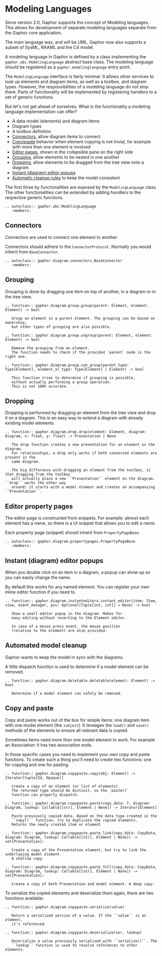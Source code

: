 # Modeling Languages

Since version 2.0, Gaphor supports the concept of Modeling languages. This
allows for development of separate modeling languages separate from the Gaphor
core application.

The main language was, and will be UML. Gaphor now also supports a subset of
SysML, RAAML and the C4 model.

A modeling language in Gaphor is defined by a class implementing the
`gaphor.abc.ModelingLanguage` abstract base class. The modeling language should
be registered as a `gaphor.modelinglanguage` entry point.

The `ModelingLanguage` interface is fairly minimal. It allows other services to
look up elements and diagram items, as well as a toolbox, and diagram types.
However, the responsibilities of a modeling language do not stop there. Parts of
functionality will be implemented by registering handlers to a set of generic
functions.

But let's not get ahead of ourselves. What is the functionality a modeling
language implementation can offer?

* A data model (elements) and diagram items
* Diagram types
* A toolbox definition
* [Connectors](#connectors), allow diagram items to connect
* [Copy/paste](#copy-and-paste) behavior when element copying is not trivial,
  for example with more than one element is involved
* [Editor pages](#editor-property-pages), shown in the collapsible pane on the right side
* [Grouping](#grouping), allow elements to be nested in one another
* [Dropping](#dropping), allow elements to be dragged from the tree view onto a diagram
* [Instant (diagram) editor popups](#instant-diagram-editor-popups)
* [Automatic cleanup rules](#automated-model-cleanup) to keep the model consistent

The first three by functionalities are exposed by the `ModelingLanguage` class.
The other functionalities can be extended by adding handlers to the respective
generic functions.


```{eval-rst}
.. autoclass:: gaphor.abc.ModelingLanguage
   :members:
```

## Connectors

Connectors are used to connect one element to another.

Connectors should adhere to the `ConnectorProtocol`.
Normally you would inherit from `BaseConnector`.

```{eval-rst}
.. autoclass:: gaphor.diagram.connectors.BaseConnector
   :members:
```

## Grouping

Grouping is done by dragging one item on top of another, in a diagram or in the tree view.

```{eval-rst}
.. function:: gaphor.diagram.group.group(parent: Element, element: Element) -> bool

   Group an element in a parent element. The grouping can be based on ownership,
   but other types of grouping are also possible.

.. function:: gaphor.diagram.group.ungroup(parent: Element, element: Element) -> bool

   Remove the grouping from an element.
   The function needs to check if the provided `parent` node is the right one.

.. function:: gaphor.diagram.group.can_group(parent_type: Type[Element], element_or_type: Type[Element] | Element) -> bool

   This function tries to determine if grouping is possible,
   without actually performing a group operation.
   This is not 100% accurate.
```

## Dropping

Dropping is performed by dragging an element from the tree view and drop it on a diagram.
This is an easy way to extend a diagram with already existing model elements.

```{eval-rst}
.. function:: gaphor.diagram.drop.drop(element: Element, diagram: Diagram, x: float, y: float) -> Presentation | None

   The drop function creates a new presentation for an element on the diagram.
   For relationships, a drop only works if both connected elements are present in the
   same diagram.

   The big difference with dragging an element from the toolbox, is that dragging from the toolbox
   will actually place a new ``Presentation`` element on the diagram. ``drop`` works the other way
   around: it starts with a model element and creates an accompanying ``Presentation``.
```

## Editor property pages

The editor page is constructed from snippets. For example: almost each element has a name,
so there is a UI snippet that allows you to edit a name.

Each property page (snippet) should inherit from `PropertyPageBase`.

```{eval-rst}
.. autoclass:: gaphor.diagram.propertypages.PropertyPageBase
   :members:
```

## Instant (diagram) editor popups

When you double click on an item in a diagram, a popup can show up so you can easily change the name.

By default this works for any named element. You can register your own inline editor function if you need to.

```{eval-rst}
.. function:: gaphor.diagram.instanteditors.instant_editor(item: Item, view, event_manager, pos: Optional[Tuple[int, int]] = None) -> bool

   Show a small editor popup in the diagram. Makes for
   easy editing without resorting to the Element editor.

   In case of a mouse press event, the mouse position
   (relative to the element) are also provided.
```


## Automated model cleanup

Gaphor wants to keep the model in sync with the diagrams.

A little dispatch function is used to determine if a model element can be removed.

```{eval-rst}
.. function:: gaphor.diagram.deletable.deletable(element: Element) -> bool

   Determine if a model element can safely be removed.
```

## Copy and paste

Copy and paste works out of the box for simple items: one diagram item with one model element (the `subject`).
It leveages the `load()` and `save()` methods of the elements to ensure all relevant data is copied.

Sometimes items need more than one model element to work. For example an Association: it has two association ends.

In those specific cases you need to implement your own copy and paste functions. To create such a thing you'll need to create
two functions: one for copying and one for pasting.

```{eval-rst}
.. function:: gaphor.diagram.copypaste.copy(obj: Element) -> Iterator[tuple[Id, Opaque]]

   Create a copy of an element (or list of elements).
   The returned type should be distinct, so the `paste()`
   function can properly dispatch.

.. function:: gaphor.diagram.copypaste.paste(copy_data: T, diagram: Diagram, lookup: Callable[[str], Element | None]) -> Iterator[Element]

   Paste previously copied data. Based on the data type created in the
   ``copy()`` function, try to duplicate the copied elements.
   Returns the newly created item or element

.. function:: gaphor.diagram.copypaste.paste_link(copy_data: CopyData, diagram: Diagram, lookup: Callable[[str], Element | None]) -> set[Presentation]:

   Create a copy of the Presentation element, but try to link the underlaying model element.
   A shallow copy.

.. function:: gaphor.diagram.copypaste.paste_full(copy_data: CopyData, diagram: Diagram, lookup: Callable[[str], Element | None]) -> set[Presentation]:

   Create a copy of both Presentation and model element. A deep copy.
```

To serialize the copied elements and deserialize them again, there are two functions available:

```{eval-rst}
.. function:: gaphor.diagram.copypaste.serialize(value)

   Return a serialized version of a value. If the ``value`` is an element,
   it's referenced.

.. function:: gaphor.diagram.copypaste.deserialize(ser, lookup)

   Deserialize a value previously serialized with ``serialize()``. The
   ``lookup`` function is used to resolve references to other elements.
```

